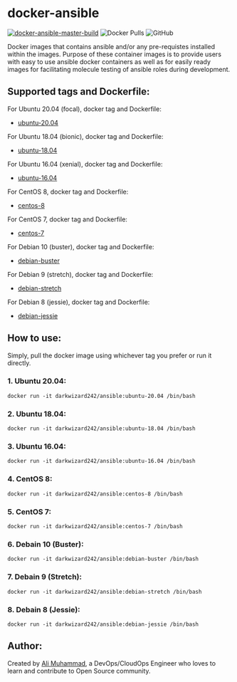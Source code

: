 # docker-ansible

[![docker-ansible-master-build](https://github.com/darkwizard242/docker-ansible/workflows/docker-ansible-master-build/badge.svg?branch=master)](https://github.com/darkwizard242/docker-ansible/actions?query=workflow%3Adocker-ansible-master-build) ![Docker Pulls](https://img.shields.io/docker/pulls/darkwizard242/ansible?color=yellow) ![GitHub](https://img.shields.io/github/license/darkwizard242/docker-ansible)



Docker images that contains ansible and/or any pre-requistes installed within the images. Purpose of these container images is to provide users with easy to use ansible docker containers as well as for easily ready images for facilitating molecule testing of ansible roles during development.

## Supported tags and Dockerfile:

For Ubuntu 20.04 (focal), docker tag and Dockerfile:

- [ubuntu-20.04](https://github.com/darkwizard242/docker-ansible/blob/master/ubuntu-20.04/Dockerfile)

For Ubuntu 18.04 (bionic), docker tag and Dockerfile:

- [ubuntu-18.04](https://github.com/darkwizard242/docker-ansible/blob/master/ubuntu-18.04/Dockerfile)

For Ubuntu 16.04 (xenial), docker tag and Dockerfile:

- [ubuntu-16.04](https://github.com/darkwizard242/docker-ansible/blob/master/ubuntu-16.04/Dockerfile)

For CentOS 8, docker tag and Dockerfile:

- [centos-8](https://github.com/darkwizard242/docker-ansible/blob/master/centos-8/Dockerfile)

For CentOS 7, docker tag and Dockerfile:

- [centos-7](https://github.com/darkwizard242/docker-ansible/blob/master/centos-7/Dockerfile)

For Debian 10 (buster), docker tag and Dockerfile:

- [debian-buster](https://github.com/darkwizard242/docker-ansible/blob/master/debian-buster/Dockerfile)

For Debian 9 (stretch), docker tag and Dockerfile:

- [debian-stretch](https://github.com/darkwizard242/docker-ansible/blob/master/debian-stretch/Dockerfile)

For Debian 8 (jessie), docker tag and Dockerfile:

- [debian-jessie](https://github.com/darkwizard242/docker-ansible/blob/master/debian-jessie/Dockerfile)

## How to use:

Simply, pull the docker image using whichever tag you prefer or run it directly.

### 1\. Ubuntu 20.04:

```shell
docker run -it darkwizard242/ansible:ubuntu-20.04 /bin/bash
```

### 2\. Ubuntu 18.04:

```shell
docker run -it darkwizard242/ansible:ubuntu-18.04 /bin/bash
```

### 3\. Ubuntu 16.04:

```shell
docker run -it darkwizard242/ansible:ubuntu-16.04 /bin/bash
```

### 4\. CentOS 8:

```shell
docker run -it darkwizard242/ansible:centos-8 /bin/bash
```

### 5\. CentOS 7:

```shell
docker run -it darkwizard242/ansible:centos-7 /bin/bash
```

### 6\. Debain 10 (Buster):

```shell
docker run -it darkwizard242/ansible:debian-buster /bin/bash
```

### 7\. Debain 9 (Stretch):

```shell
docker run -it darkwizard242/ansible:debian-stretch /bin/bash
```

### 8\. Debain 8 (Jessie):

```shell
docker run -it darkwizard242/ansible:debian-jessie /bin/bash
```

## Author:

Created by [Ali Muhammad](https://www.linkedin.com/in/ali-muhammad-759791130/), a DevOps/CloudOps Engineer who loves to learn and contribute to Open Source community.
